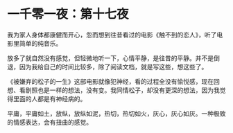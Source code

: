 # 一千零一夜：第十七夜

我为家人身体都康健而开心，忽而想到往昔看过的电影《触不到的恋人》，听了电影里简单的纯音乐。

放多了就自然没有感觉，但轻微地听一下，心情平静，是往昔的平静。并不是倒退，因为我给自己的时间比较多，除了阅读文档，就是写这些，想这些了。

《被嫌弃的松子的一生》这部电影就像犯神经，看的过程全没有愉悦感，现在回想、看剧照也是一样的想法，没有变。我同情松子，却没有更深的想法，因为我觉得里面的人都是有神经病的。

平庸，平庸如土，放纵，放纵如泥，热切，热切如火，灰心，灰心如灰。一种极致的情感表达，会有扭曲的感觉。

